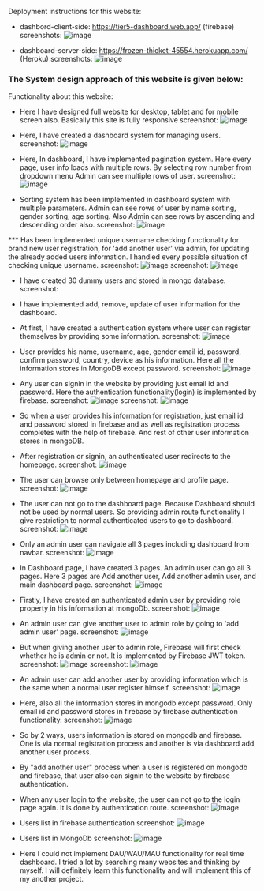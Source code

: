 Deployment instructions for this website:
* dashbord-client-side: https://tier5-dashboard.web.app/ (firebase)
  screenshots: ![image](https://user-images.githubusercontent.com/86654170/178763127-b31278e0-f27e-4831-8034-c3b0af376ea4.png)

* dashboard-server-side: https://frozen-thicket-45554.herokuapp.com/ (Heroku)
  screenshots: ![image](https://user-images.githubusercontent.com/86654170/178775672-084c5ac7-490e-483d-90bd-cec66bc9c0e2.png)

### **The System design approach of this website is given below:**

Functionality about this website:

* Here I have designed full website for desktop, tablet and for mobile screen also. Basically this site is fully responsive
  screenshot: ![image](https://user-images.githubusercontent.com/86654170/178783176-32e202f0-1d63-4108-bfd1-3e50e0361164.png)

* Here, I have created a dashboard system for managing users.
  screenshot: ![image](https://user-images.githubusercontent.com/86654170/178746173-6985e13f-79f0-4bbe-a0b2-215963005567.png)

* Here, In dashboard, I have implemented pagination system. Here every page, user info loads with multiple rows. By selecting row number from dropdown menu Admin 
  can see multiple rows of user. 
  screenshot: ![image](https://user-images.githubusercontent.com/86654170/178750431-bff72a39-e61f-4c63-90b9-6207d7fa9693.png)

* Sorting system has been implemented in dashboard system with multiple parameters. Admin can see rows of user by name sorting, gender sorting, age sorting. Also
  Admin can see rows by ascending and descending order also.
  screenshot: ![image](https://user-images.githubusercontent.com/86654170/178752554-b3ff8e9c-34bd-4957-abbc-8d54dd6baa62.png)

*** Has been implemented unique username checking functionality for brand new user registration, for 'add another user' via admin, for updating the already added users
    information. I handled every possible situation of checking unique username.
    screenshot: ![image](https://user-images.githubusercontent.com/86654170/178583879-867872c0-45ed-4281-952b-9137fb5f4604.png)
    screenshot: ![image](https://user-images.githubusercontent.com/86654170/178584148-c39571e3-95f6-4258-87cb-87c861a78fb8.png)

* I have created 30 dummy users and stored in mongo database.
  screenshot:

* I have implemented add, remove, update of user information for the dashboard.

* At first, I have created a authentication system where user can register themselves by providing some information.
  screenshot: ![image](https://user-images.githubusercontent.com/86654170/178319551-5c8c26e9-b084-4649-addf-93d25d1ed9cc.png)

* User provides his name, username, age, gender email id, password, confirm password, country, device as his information. Here all the information stores
  in MongoDB except password.
  screenshot: ![image](https://user-images.githubusercontent.com/86654170/178320655-a7118f2e-308d-4a32-afd8-85bc688bb275.png)

* Any user can signin in the website by providing just email id and password. Here the authentication functionality(login) is implemented by firebase.
  screenshot: ![image](https://user-images.githubusercontent.com/86654170/178321408-8a0466b1-7bd9-454b-9bce-a529a589e84f.png)
  screenshot: ![image](https://user-images.githubusercontent.com/86654170/178321902-ea418df7-a6b7-4894-8445-9cb00905f372.png)

* So when a user provides his information for registration, just email id and password stored in firebase and as well as registration process completes with the 
  help of firebase. And rest of other user information stores in mongoDB.

* After registration or signin, an authenticated user redirects to the homepage.
  screenshot: ![image](https://user-images.githubusercontent.com/86654170/178322568-aa249706-561a-4486-b9cf-da8bdccaa6ec.png)

* The user can browse only between homepage and profile page. 
  screenshot: ![image](https://user-images.githubusercontent.com/86654170/178322689-c45c60bf-7e32-4917-830d-76268d6715ac.png)

* The user can not go to the dashboard page. Because Dashboard should not be used by normal users. So providing admin route functionality I give restriction to 
  normal authenticated users to go to dashboard.
  screenshot: ![image](https://user-images.githubusercontent.com/86654170/178322938-f2d73043-5b7b-432e-9487-f5cc4e862e84.png)

* Only an admin user can navigate all 3 pages including dashboard from navbar.
  screenshot: ![image](https://user-images.githubusercontent.com/86654170/178323901-fffd7253-af41-4904-b08d-5a8e534796de.png)

* In Dashboard page, I have created 3 pages. An admin user can go all 3 pages. Here 3 pages are Add another user, Add another admin user, and main dashboard page.
  screenshot: ![image](https://user-images.githubusercontent.com/86654170/178328621-c531a27b-4e40-4f51-91ce-ca3202652890.png)

* Firstly, I have created an authenticated admin user by providing role property in his information at mongoDb.
  screenshot: ![image](https://user-images.githubusercontent.com/86654170/178330339-04c96588-f0b8-4d35-828c-92c894645900.png)

* An admin user can give another user to admin role by going to 'add admin user' page.
  screenshot: ![image](https://user-images.githubusercontent.com/86654170/178330729-c12d9ec5-6ff0-47d1-8b85-a5dc95c8bb09.png)

* But when giving another user to admin role, Firebase will first check whether he is admin or not. It is implemented by Firebase JWT token.
  screenshot: ![image](https://user-images.githubusercontent.com/86654170/178331526-e9cb0707-d1c1-49c7-8541-b7327d24a439.png)
  screenshot: ![image](https://user-images.githubusercontent.com/86654170/178331684-a7f3f41d-2176-47d1-9e25-4b41c48c3a52.png)

* An admin user can add another user by providing information which is the same when a normal user register himself.
  screenshot: ![image](https://user-images.githubusercontent.com/86654170/178332054-9b991d9f-ecf4-4cdd-bc14-22cb3c562fcc.png)

* Here, also all the information stores in mongodb except password. Only email id and password stores in firebase by firebase authentication functionality.
  screenshot: ![image](https://user-images.githubusercontent.com/86654170/178332347-7e4b1bcf-764e-413a-8c4c-6da9eb583a83.png)
  
* So by 2 ways, users information is stored on mongodb and firebase. One is via normal registration process and another is via dashboard add another user process.

* By "add another user" process when a user is registered on mongodb and firebase, that user also can signin to the website by firebase authentication.

* When any user login to the website, the user can not go to the login page again. It is done by authentication route.
  screenshot: ![image](https://user-images.githubusercontent.com/86654170/178332570-01467ef4-9aab-4556-8f11-aeb2e6ce296b.png)

* Users list in firebase authentication
  screenshot: ![image](https://user-images.githubusercontent.com/86654170/178757076-4c007721-6ab2-41ae-b8d2-267400ee7eb2.png)

* Users list in MongoDb
  screenshot: ![image](https://user-images.githubusercontent.com/86654170/178758705-9eba8cee-9bbd-4b36-8b33-3177ce15bca3.png)

* Here I could not implement DAU/WAU/MAU functionality for real time dashboard. I tried a lot by searching many websites and thinking by myself. I will definitely learn
  this functionality and will implement this of my another project. 